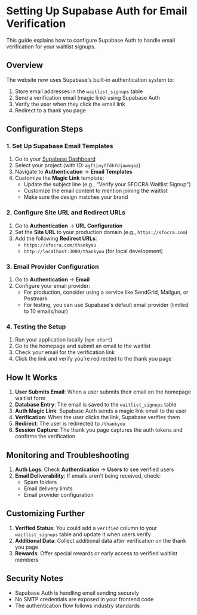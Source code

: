 # Setting Up Supabase Auth for Email Verification

This guide explains how to configure Supabase Auth to handle email verification for your waitlist signups.

## Overview

The website now uses Supabase's built-in authentication system to:
1. Store email addresses in the `waitlist_signups` table
2. Send a verification email (magic link) using Supabase Auth
3. Verify the user when they click the email link
4. Redirect to a thank you page

## Configuration Steps

### 1. Set Up Supabase Email Templates

1. Go to your [Supabase Dashboard](https://app.supabase.com/)
2. Select your project (with ID: `agftinyffdhfdjawmgaz`)
3. Navigate to **Authentication** → **Email Templates**
4. Customize the **Magic Link** template:
   - Update the subject line (e.g., "Verify your SFOCRA Waitlist Signup")
   - Customize the email content to mention joining the waitlist
   - Make sure the design matches your brand

### 2. Configure Site URL and Redirect URLs

1. Go to **Authentication** → **URL Configuration**
2. Set the **Site URL** to your production domain (e.g., `https://sfocra.com`)
3. Add the following **Redirect URLs**:
   - `https://sfocra.com/thankyou`
   - `http://localhost:3000/thankyou` (for local development)

### 3. Email Provider Configuration

1. Go to **Authentication** → **Email**
2. Configure your email provider:
   - For production, consider using a service like SendGrid, Mailgun, or Postmark
   - For testing, you can use Supabase's default email provider (limited to 10 emails/hour)

### 4. Testing the Setup

1. Run your application locally (`npm start`)
2. Go to the homepage and submit an email to the waitlist
3. Check your email for the verification link
4. Click the link and verify you're redirected to the thank you page

## How It Works

1. **User Submits Email**: When a user submits their email on the homepage waitlist form
2. **Database Entry**: The email is saved to the `waitlist_signups` table
3. **Auth Magic Link**: Supabase Auth sends a magic link email to the user
4. **Verification**: When the user clicks the link, Supabase verifies them
5. **Redirect**: The user is redirected to `/thankyou`
6. **Session Capture**: The thank you page captures the auth tokens and confirms the verification

## Monitoring and Troubleshooting

1. **Auth Logs**: Check **Authentication** → **Users** to see verified users
2. **Email Deliverability**: If emails aren't being received, check:
   - Spam folders
   - Email delivery limits
   - Email provider configuration

## Customizing Further

1. **Verified Status**: You could add a `verified` column to your `waitlist_signups` table and update it when users verify
2. **Additional Data**: Collect additional data after verification on the thank you page
3. **Rewards**: Offer special rewards or early access to verified waitlist members

## Security Notes

- Supabase Auth is handling email sending securely
- No SMTP credentials are exposed in your frontend code
- The authentication flow follows industry standards 